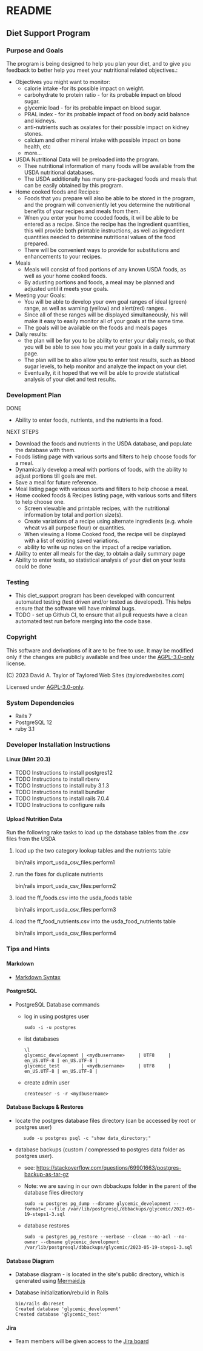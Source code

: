 # README

## Diet Support Program

### Purpose and Goals
The program is being designed to help you plan your diet, and to give you feedback to better help you meet your nutritional related objectives.:
- Objectives you might want to monitor:
    - calorie intake -for its possible impact on weight.
    - carbohydrate to protein ratio - for its probable impact on blood sugar.
    - glycemic load - for its probable impact on blood sugar.
    - PRAL index - for its probable impact of food on body acid balance and kidneys.
   -  anti-nutrients such as oxalates for their possible impact on kidney stones.
    - calcium and other mineral intake with possible impact on bone health, etc
    - more...
- USDA Nutritional Data will be preloaded into the program.
    - Thee nutritional information of many foods will be available from the USDA nutritional databases.
    - The USDA additionally has many pre-packaged foods and meals that can be easily obtained by this program.
- Home cooked foods and Recipes:
    - Foods that you prepare will also be able to be stored in the program, and the program will conveniently let you determine the nutritional benefits of your recipes and meals from them.
    - Wnen you enter your home cooded foods, it will be able to be entered as a recipe.  Since the recipe has the ingredient quantities, this will provide both printable instructions, as well as ingredient quantities needed to determine nutritional values of the food prepared.
    - There will be convenient ways to provide for substitutions and enhancements to your recipes.
- Meals
    - Meals will consist of food portions of  any known USDA foods, as well as  your home cooked foods.
    - By adusting portions and foods, a meal may be planned and adjusted until it meets your goals.
-  Meeting your Goals:
    - You will be able to develop your own goal ranges of ideal (green) range, as well as warning (yellow) and alert(red) ranges .
    - Since all of these ranges will be displayed simultaneously, his will make it easy to easily monitor  all of your goals at the same time.
    - The goals will be available on the foods and meals pages
- Daily results:
    - the plan will be for you to be ability to enter your daily meals, so that you will be able to see how you met your goals in a daily summary page.
    - The plan will be to also allow you to enter test results, such as blood sugar levels, to help monitor and analyze the impact on your diet.
    - Eventually, it it hoped that we will be able to provide statistical analysis of your diet and test results.

### Development Plan
DONE
- Ability to enter foods, nutrients, and the nutrients in a food.

NEXT STEPS
- Download the foods and nutrients in the USDA database, and populate the database with them.
- Foods listing page with various sorts and filters to help choose foods for a meal.
- Dynamically develop a meal with portions of foods, with the ability to adjust portions till goals are met.
- Save a meal for future reference.
- Meal listing page with various sorts and filters to help choose a meal.
- Home cooked foods & Recipes listing page, with various sorts and filters to help choose one.
    - Screen viewable and printable recipes, with the nutritional information by total and portion size(s).
    - Create variations of a recipe using alternate ingredients (e.g. whole wheat vs all purpose flour) or quantities.
    - When viewing a Home Cooked food, the recipe will be displayed with a list of existing saved variations.
    - ability to write up notes on the impact of a recipe variation.
- Ability to enter all meals for the day, to obtain a daily summary page
- Ability to enter tests, so statistical analysis of your diet on your tests could be done

### Testing
- This diet_support program has been developed with concurrent automated testing (test driven and/or tested as developed).  This helps ensure that the software will have minimal bugs.
- TODO - set up Github CI, to ensure that all pull requests have a clean automated test run before merging into the code base.

### Copyright

This software and derivations of it are to be free to use.  It may be modified only if the changes are publicly available and free under the [AGPL-3.0-only](https://opensource.org/license/agpl-v3/) license.

(C) 2023 David A. Taylor of Taylored Web Sites (tayloredwebsites.com)

Licensed under  [AGPL-3.0-only](https://opensource.org/license/agpl-v3/).


### System Dependencies
- Rails 7
- PostgreSQL 12
- ruby 3.1

### Developer Installation Instructions

#### Linux (Mint 20.3)
- TODO Instructions to install postgres12
- TODO Instructions to install rbenv
- TODO Instructions to install ruby 3.1.3
- TODO Instructions to install bundler
- TODO Instructions to install rails 7.0.4
- TODO Instructions to configure rails

#### Upload Nutrition Data
Run the following rake tasks to load up the database tables from the .csv files from the USDA

1. load up the two category lookup tables and the nutrients table

      bin/rails import_usda_csv_files:perform1

1. run the fixes for duplicate nutrients

      bin/rails import_usda_csv_files:perform2

1.  load the ff_foods.csv into the usda_foods table

      bin/rails import_usda_csv_files:perform3

1. load the ff_food_nutrients.csv into the usda_food_nutrients table

      bin/rails import_usda_csv_files:perform4

### Tips and Hints

#### Markdown
- [Markdown Syntax](https://www.markdownguide.org/basic-syntax)

#### PostgreSQL
- PostgreSQL Database commands
    - log in using postgres user

          sudo -i -u postgres

    - list databases

          \l
          glycemic_development | <mydbusername>     | UTF8     | en_US.UTF-8 | en_US.UTF-8 |
          glycemic_test        | <mydbusername>     | UTF8     | en_US.UTF-8 | en_US.UTF-8 |
 
    - create admin user <mydbusername>

          createuser -s -r <mydbusername>

#### Database Backups & Restores

 - locate the postgres database files directory (can be accessed by root or postgres user)

          sudo -u postgres psql -c "show data_directory;"

- database backups (custom / compressed to postgres data folder as postgres user).
    - see: https://stackoverflow.com/questions/69901663/postgres-backup-as-tar-gz
    - Note: we are saving in our own dbbackups folder in the parent of the database files directory

          sudo -u postgres pg_dump --dbname glycemic_development --format=c --file /var/lib/postgresql/dbbackups/glycemic/2023-05-19-steps1-3.sql

    - database restores

          sudo -u postgres pg_restore --verbose --clean --no-acl --no-owner --dbname glycemic_development /var/lib/postgresql/dbbackups/glycemic/2023-05-19-steps1-3.sql

#### Database Diagram

- Database diagram - is located in the site's public directory, which is generated using [Mermaid.js](https://mermaid.js.org/)

- Database initialization/rebuild in Rails

      bin/rails db:reset
      Created database 'glycemic_development'
      Created database 'glycemic_test'


#### Jira
- Team members will be given access to the [Jira board](https://tayloredwebsites.atlassian.net/jira/software/projects/GLYC/boards/1)
